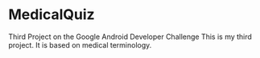 # MedicalQuiz
Third Project on the Google Android Developer Challenge
This is my third project. It is based on medical terminology.
